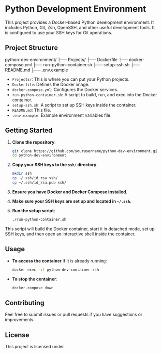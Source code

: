 # Python Development Environment

This project provides a Docker-based Python development environment. It includes Python, Git, Zsh, OpenSSH, and other useful development tools. It is configured to use your SSH keys for Git operations.

## Project Structure

python-dev-environment/
├── Projects/
├── Dockerfile
├── docker-compose.yml
├── run-python-container.sh
├── setup-ssh.sh
├── README.md
├── .env.example

- `Projects/`: This is where you can put your Python projects.
- `Dockerfile`: Defines the Docker image.
- `docker-compose.yml`: Configures the Docker services.
- `run-python-container.sh`: A script to build, run, and exec into the Docker container.
- `setup-ssh.sh`: A script to set up SSH keys inside the container.
- `README.md`: This file.
- `.env.example`: Example environment variables file.

## Getting Started

1. **Clone the repository**:

    ```sh
    git clone https://github.com/yourusername/python-dev-environment.git
    cd python-dev-environment
    ```

2. **Copy your SSH keys to the `ssh/` directory**:

    ```sh
    mkdir ssh
    cp ~/.ssh/id_rsa ssh/
    cp ~/.ssh/id_rsa.pub ssh/
    ```

3. **Ensure you have Docker and Docker Compose installed**.

4. **Make sure your SSH keys are set up and located in `~/.ssh`**.

5. **Run the setup script**:

    ```sh
    ./run-python-container.sh
    ```

This script will build the Docker container, start it in detached mode, set up SSH keys, and then open an interactive shell inside the container.

## Usage

- **To access the container** if it is already running:

    ```sh
    docker exec -it python-dev-container zsh
    ```

- **To stop the container**:

    ```sh
    docker-compose down
    ```

## Contributing

Feel free to submit issues or pull requests if you have suggestions or improvements.

## License

This project is licensed under 
